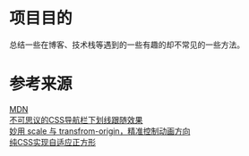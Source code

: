 # 项目目的  
总结一些在博客、技术栈等遇到的一些有趣的却不常见的一些方法。

# 参考来源  
[MDN](https://developer.mozilla.org/zh-CN/search?q=toLocaleString)  
[不可思议的CSS导航栏下划线跟随效果](https://github.com/chokcoco/iCSS/issues/33)  
[妙用 scale 与 transfrom-origin，精准控制动画方向](http://www.cnblogs.com/coco1s/p/8882542.html)  
[纯CSS实现自适应正方形](http://www.cocoachina.com/webapp/20150807/12940.html)